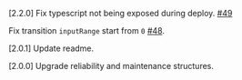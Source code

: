 [2.2.0]
Fix typescript not being exposed during deploy. [#49](https://github.com/hyochan/react-native-switch-toggle/issues/49)

Fix transition `inputRange` start from `0` [#48](https://github.com/hyochan/react-native-switch-toggle/issues/48).

[2.0.1]
Update readme.

[2.0.0]
Upgrade reliability and maintenance structures.
